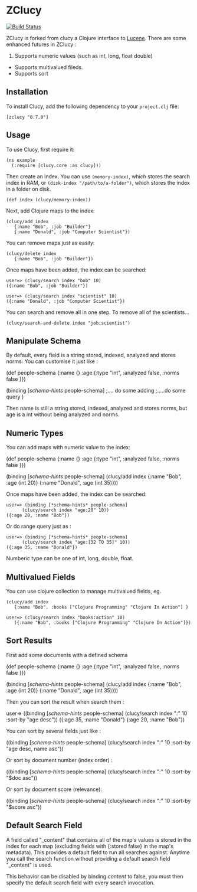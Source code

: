 ZClucy 
=====

[![Build Status](https://secure.travis-ci.org/yxzhang/clucy.png?branch=master)](http://travis-ci.org/yxzhang/clucy)

ZClucy is forked from clucy  a Clojure interface to [Lucene](http://lucene.apache.org/).
There are some enhanced futures in ZClucy :
1. Supports numeric values (such as int, long, float double)  
- Supports multivalued fileds.
- Supports sort


Installation
------------

To install Clucy, add the following dependency to your `project.clj`
file:

    [zclucy "0.7.0"]

Usage
-----

To use Clucy, first require it:

    (ns example
      (:require [clucy.core :as clucy]))

Then create an index. You can use `(memory-index)`, which stores the search
index in RAM, or `(disk-index "/path/to/a-folder")`, which stores the index in
a folder on disk.

    (def index (clucy/memory-index))

Next, add Clojure maps to the index:

    (clucy/add index
       {:name "Bob", :job "Builder"}
       {:name "Donald", :job "Computer Scientist"})

You can remove maps just as easily:

    (clucy/delete index
       {:name "Bob", :job "Builder"})

Once maps have been added, the index can be searched:

    user=> (clucy/search index "bob" 10)
    ({:name "Bob", :job "Builder"})

    user=> (clucy/search index "scientist" 10)
    ({:name "Donald", :job "Computer Scientist"})

You can search and remove all in one step. To remove all of the
scientists...

    (clucy/search-and-delete index "job:scientist")
    

Manipulate Schema
--------------

By default, every field is a string stored, indexed, analyzed and stores norms. You can customise it just like :

(def people-schema {:name {} :age {:type "int", :analyzed false, :norms false }})

(binding [*schema-hints* people-schema]
;.... do some adding
;.....do some query
)

Then name is still a string stored, indexed, analyzed and stores norms, but age is a int without being analyzed and  norms.


Numeric Types
--------------

You can add maps with numeric value to the index:

(def people-schema {:name {} :age {:type "int", :analyzed false, :norms false }})


(binding [*schema-hints* people-schema]
    (clucy/add index
       {:name "Bob", :age (int 20)}
       {:name "Donald", :age (int 35)}))
       
Once maps have been added, the index can be searched:

	user=> (binding [*schema-hints* people-schema]
	      (clucy/search index "age:20" 10))
	({:age 20, :name "Bob"})
	
Or do range query just as :

	user=> (binding [*schema-hints* people-schema]
   	      (clucy/search index "age:[32 TO 35]" 10))
	({:age 35, :name "Donald"})

Numberic type can be one of  int, long, double, float.

Multivalued Fields
--------------

You can use clojure collection to manage multivalued fields, eg. 

    (clucy/add index
       {:name "Bob", :books ["Clojure Programming" "Clojure In Action"] }

    user=> (clucy/search index "books:action" 10)
       ({:name "Bob", :books ["Clojure Programming" "Clojure In Action"]})


Sort Results
--------------
First add some documents with a defined schema

(def people-schema {:name {} :age {:type "int", :analyzed false, :norms false }})

(binding [*schema-hints* people-schema]
    (clucy/add index
       {:name "Bob", :age (int 20)}
       {:name "Donald", :age (int 35)}))

Then you can sort the result when search them :

user=> ((binding [*schema-hints* people-schema]
          (clucy/search index "*:*" 10 :sort-by "age desc"))
({:age 35, :name "Donald"} {:age 20, :name "Bob"})

You can sort by several fields just like :

((binding [*schema-hints* people-schema]
          (clucy/search index "*:*" 10 :sort-by "age desc, name asc"))

Or sort  by document number (index order) :

((binding [*schema-hints* people-schema]
          (clucy/search index "*:*" 10 :sort-by "$doc asc"))
          
Or sort by  document score (relevance):

((binding [*schema-hints* people-schema]
          (clucy/search index "*:*" 10 :sort-by "$score asc"))

Default Search Field
--------------------

A field called "\_content" that contains all of the map's values is
stored in the index for each map (excluding fields with {:stored false}
in the map's metadata). This provides a default field to run all
searches against. Anytime you call the search function without
providing a default search field "\_content" is used.

This behavior can be disabled by binding *content* to false, you must
then specify the default search field with every search invocation.

